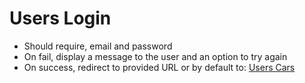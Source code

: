 # Users Login

- Should require, email and password
- On fail, display a message to the user and an option to try again
- On success, redirect to provided URL or by default to: [Users Cars](./)

